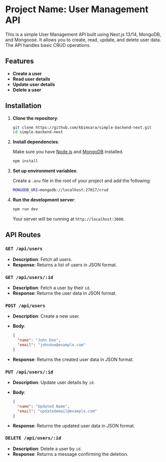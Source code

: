 
# Project Name: User Management API

This is a simple User Management API built using Next.js 13/14, MongoDB, and Mongoose. It allows you to create, read, update, and delete user data. The API handles basic CRUD operations.

## Features

- **Create a user**
- **Read user details**
- **Update user details**
- **Delete a user**

## Installation

1. **Clone the repository**:

   ```bash
   git clone https://github.com/kbimsara/simple-backend-next.git
   cd simple-backend-next
   ```

2. **Install dependencies**:

   Make sure you have [Node.js](https://nodejs.org/) and [MongoDB](https://www.mongodb.com/) installed.

   ```bash
   npm install
   ```

3. **Set up environment variables**:

   Create a `.env` file in the root of your project and add the following:

   ```bash
   MONGODB_URI=mongodb://localhost:27017/crud
   ```

4. **Run the development server**:

   ```bash
   npm run dev
   ```

   Your server will be running at `http://localhost:3000`.

## API Routes

### `GET /api/users`

- **Description**: Fetch all users.
- **Response**: Returns a list of users in JSON format.

### `GET /api/users/:id`

- **Description**: Fetch a user by their `id`.
- **Response**: Returns the user data in JSON format.

### `POST /api/users`

- **Description**: Create a new user.
- **Body**: 
  ```json
  {
    "name": "John Doe",
    "email": "johndoe@example.com"
  }
  ```

- **Response**: Returns the created user data in JSON format.

### `PUT /api/users/:id`

- **Description**: Update user details by `id`.
- **Body**:
  ```json
  {
    "name": "Updated Name",
    "email": "updatedemail@example.com"
  }
  ```

- **Response**: Returns the updated user data in JSON format.

### `DELETE /api/users/:id`

- **Description**: Delete a user by `id`.
- **Response**: Returns a message confirming the deletion.


